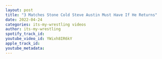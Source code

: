 ```yaml
---
layout: post
title: "3 Matches Stone Cold Steve Austin Must Have If He Returns"
date: 2022-04-24
categories: its-my-wrestling videos
author: its-my-wrestling
spotify_track_id: 
youtube_video_id: YWixh8IR6kY
apple_track_id: 
youtube_metadata: 
---
```

